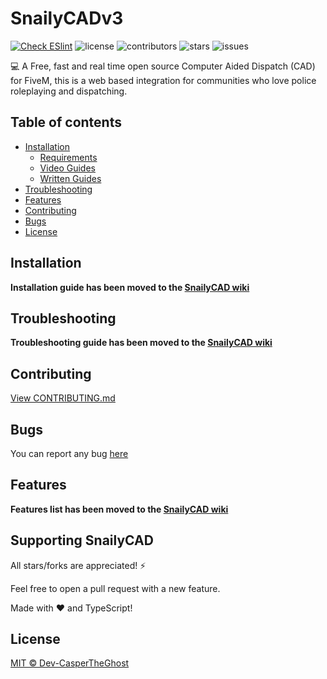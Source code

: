 # SnailyCADv3

[![Check ESlint](https://github.com/Dev-CasperTheGhost/snaily-cadv3/actions/workflows/lint.yml/badge.svg)](https://github.com/Dev-CasperTheGhost/snaily-cadv3/)
![license](https://img.shields.io/github/license/dev-caspertheghost/snaily-cadv3?color=gr&style=flat-square)
![contributors](https://img.shields.io/github/contributors/dev-caspertheghost/snaily-cadv3?color=gr&style=flat-square)
![stars](https://img.shields.io/github/stars/dev-caspertheghost/snaily-cadv3?style=flat-square&color=gr)
![issues](https://img.shields.io/github/issues/dev-caspertheghost/snaily-cadv3?style=flat-square)


💻 A Free, fast and real time open source Computer Aided Dispatch (CAD) for FiveM, this is a web based integration for communities who love police roleplaying and dispatching.

## Table of contents

- [Installation](https://github.com/Dev-CasperTheGhost/snaily-cadv3/wiki/Installation-Guide)
  - [Requirements](https://github.com/Dev-CasperTheGhost/snaily-cadv3/wiki/Installation-Guide#requirements)
  - [Video Guides](https://github.com/Dev-CasperTheGhost/snaily-cadv3/wiki/Installation-Guide#video-guides)
  - [Written Guides](https://github.com/Dev-CasperTheGhost/snaily-cadv3/wiki/Installation-Guide#written-guides)
- [Troubleshooting](https://github.com/Dev-CasperTheGhost/snaily-cadv3/wiki/Troubleshooting)
- [Features](https://github.com/Dev-CasperTheGhost/snaily-cadv3/wiki/%E2%9C%A8-Features)
- [Contributing](#contributing)
- [Bugs](#bugs)
- [License](#license)

## Installation

**Installation guide has been moved to the [SnailyCAD wiki](https://github.com/Dev-CasperTheGhost/snaily-cadv3/wiki/Installation-Guide)**

## Troubleshooting

**Troubleshooting guide has been moved to the [SnailyCAD wiki](https://github.com/Dev-CasperTheGhost/snaily-cadv3/wiki/Installation-Guide)**

## Contributing

[View CONTRIBUTING.md](./CONTRIBUTING.md)

## Bugs

You can report any bug [here](https://github.com/dev-caspertheghost/snaily-cadv3/issues)

## Features

**Features list has been moved to the [SnailyCAD wiki](https://github.com/Dev-CasperTheGhost/snaily-cadv3/wiki/%E2%9C%A8-Features)**

## Supporting SnailyCAD

All stars/forks are appreciated! ⚡

Feel free to open a pull request with a new feature.

Made with ❤️ and TypeScript!

## License

[MIT © Dev-CasperTheGhost](./LICENSE)
